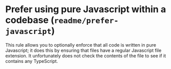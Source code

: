 # Prefer using pure Javascript within a codebase (`readme/prefer-javascript`)

<!-- end auto-generated rule header -->

This rule allows you to optionally enforce that all code is written in pure Javascript; it does this by ensuring that files have a regular Javascript file extension. It unfortunately does not check the contents of the file to see if it contains any TypeScript.
